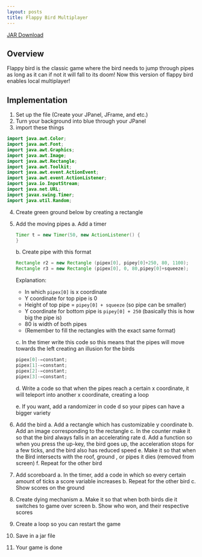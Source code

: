 ```yaml
---
layout: posts
title: Flappy Bird Multiplayer
---
```


[JAR Download](../projects/indiv/2020-05-11-flappy-bird-multiplayer/FlappyBird001.jar)

## Overview
Flappy bird is the classic game where the bird needs to jump through pipes as long as it can if not it will fall to its doom! Now this version of flappy bird enables local multiplayer!

## Implementation
1. Set up the file (Create your JPanel, JFrame, and etc.)
2. Turn your background into blue through your JPanel
3. import these things
```java
import java.awt.Color;
import java.awt.Font;
import java.awt.Graphics;
import java.awt.Image;
import java.awt.Rectangle;
import java.awt.Toolkit;
import java.awt.event.ActionEvent;
import java.awt.event.ActionListener;
import java.io.InputStream;
import java.net.URL;
import javax.swing.Timer;
import java.util.Random;
```
4. Create green ground below by creating a rectangle
5. Add the moving pipes
    a. Add a timer
    ```java
    Timer t = new Timer(50, new ActionListener() {
    }
    ```

    b. Create pipe with this format
    ```java
    Rectangle r2 = new Rectangle (pipex[0], pipey[0]+250, 80, 1100);
    Rectangle r3 = new Rectangle (pipex[0], 0, 80,pipey[0]+squeeze);
    ``` 
    Explanation:
    * In which `pipex[0]` is x coordinate
    * Y coordinate for top pipe is 0
    * Height of top pipe = `pipey[0] + squeeze` (so pipe can be smaller)
    * Y coordinate for bottom pipe is `pipey[0] + 250` (basically this is how big the pipe is)
    * 80 is width of both pipes
    * (Remember to fill the rectangles with the exact same format)

    c. In the timer write this code so this means that the pipes will move towards the left creating an illusion for the birds
    ```java
    pipex[0]-=constant;
    pipex[1]-=constant;
    pipex[2]-=constant;
    pipex[3]-=constant;
    ```
    d. Write a code so that when the pipes reach a certain x coordinate, it will teleport into another x coordinate, creating a loop
    
    e. If you want, add a randomizer in code d so your pipes can have a bigger variety

6. Add the bird
    a. Add a rectangle which has customizable y coordinate
    b. Add an image corresponding to the rectangle
    c. In the counter make it so that the bird always falls in an accelerating rate
    d. Add a function so when you press the up-key, the bird goes up, the acceleration stops for a few ticks, and the bird also has reduced speed
    e. Make it so that when the Bird intersects with the roof, ground , or pipes it dies (removed from screen)
    f. Repeat for the other bird

7. Add scoreboard
    a. In the timer, add a code in which so every certain amount of ticks a score variable increases
    b. Repeat for the other bird
    c. Show scores on the ground

8. Create dying mechanism
    a. Make it so that when both birds die it switches to game over screen
	b. Show who won, and their respective scores

9. Create a loop so you can restart the game
10. Save in a jar file
11. Your game is done




    
    


